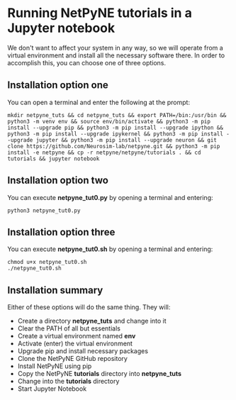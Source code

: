 # Running NetPyNE tutorials in a Jupyter notebook

We don't want to affect your system in any way, so we will operate from a virtual environment and install all the necessary software there.  In order to accomplish this, you can choose one of three options.

## Installation option one

You can open a terminal and enter the following at the prompt:

    mkdir netpyne_tuts && cd netpyne_tuts && export PATH=/bin:/usr/bin && python3 -m venv env && source env/bin/activate && python3 -m pip install --upgrade pip && python3 -m pip install --upgrade ipython && python3 -m pip install --upgrade ipykernel && python3 -m pip install --upgrade jupyter && python3 -m pip install --upgrade neuron && git clone https://github.com/Neurosim-lab/netpyne.git && python3 -m pip install -e netpyne && cp -r netpyne/netpyne/tutorials . && cd tutorials && jupyter notebook

## Installation option two

You can execute **netpyne_tut0.py** by opening a terminal and entering:

    python3 netpyne_tut0.py

## Installation option three

You can execute **netpyne_tut0.sh** by opening a terminal and entering:

    chmod u+x netpyne_tut0.sh
    ./netpyne_tut0.sh

## Installation summary

Either of these options will do the same thing.  They will:

- Create a directory **netpyne_tuts** and change into it
- Clear the PATH of all but essentials
- Create a virtual environment named **env**
- Activate (enter) the virtual environment
- Upgrade pip and install necessary packages
- Clone the NetPyNE GitHub repository
- Install NetPyNE using pip 
- Copy the NetPyNE **tutorials** directory into **netpyne_tuts**
- Change into the **tutorials** directory
- Start Jupyter Notebook
